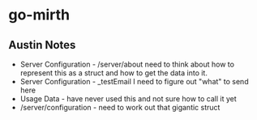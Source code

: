 # go-mirth

## Austin Notes

- Server Configuration - /server/about need to think about how to represent this as a struct and how to get the data into it.
- Server Configuration - _testEmail I need to figure out "what" to send here
- Usage Data - have never used this and not sure how to call it yet
- /server/configuration - need to work out that gigantic struct